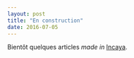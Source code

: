 ```yaml
---
layout: post
title: "En construction"
date: 2016-07-05
---
```


Bientôt quelques articles _made in_ [Incaya](http://www.incaya.fr).
